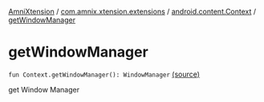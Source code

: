 [AmniXtension](../../index.md) / [com.amnix.xtension.extensions](../index.md) / [android.content.Context](index.md) / [getWindowManager](./get-window-manager.md)

# getWindowManager

`fun Context.getWindowManager(): WindowManager` [(source)](https://github.com/AmniX/AmniXTension/tree/master/AmniXtension/src/main/java/com/amnix/xtension/extensions/ContextExtension.kt#L400)

get Window Manager

